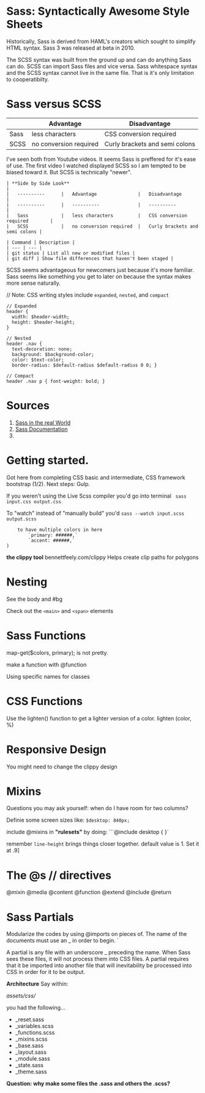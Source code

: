 # **Sass: Syntactically Awesome Style Sheets**

Historically, Sass is derived from HAML's creators which sought to simplify HTML syntax. Sass 3 was released at beta in 2010.

The SCSS syntax was built from the ground up and can do anything Sass can do. SCSS can import Sass files and vice versa. Sass whitespace syntax and the SCSS syntax cannot live in the same file. That is it's only limitation to cooperatibilty.

# Sass versus SCSS

|  |   Advantage    |   Disadvantage  |
|   ---    |   ---  |   ---   |
|   Sass            |   less characters |   CSS conversion required |
|   SCSS            |   no conversion required  |   Curly brackets and semi colons |


I've seen both from Youtube videos. It seems Sass is preffered for it's ease of use. The first video I watched displayed SCSS so I am tempted to be biased toward it. But SCSS is technically "newer".


 ```// note: this table didn't work
| **Side by Side Look**                                                            |
|   ----------      |   Advantage               |   Disadvantage                   |
|   ----------      |   ----------              |   ----------                     |
|   Sass            |   less characters         |   CSS conversion required        |
|   SCSS            |   no conversion required  |   Curly brackets and semi colons |
 ```



 




```
| Command | Description |
| --- | --- |
| git status | List all new or modified files |
| git diff | Show file differences that haven't been staged |
```



SCSS seems advantageous for newcomers just because it's more familiar. Sass seems like something you get to later on because the syntax makes more sense naturally.

// Note: CSS writing styles include `expanded`, `nested`, and `compact`

``` 
// Expanded
header {
  width: $header-width;
  height: $header-height;
}

// Nested
header .nav {
  text-decoration: none;
  background: $background-color;
  color: $text-color;
  border-radius: $default-radius $default-radius 0 0; }

// Compact
header .nav p { font-weight: bold; }
```





# Sources

 1. [Sass in the real World](https://anotheruiguy.gitbooks.io/sassintherealworld_book-i/index.html)
 2. [Sass Documentation](https://sass-lang.com/guide)
 3. 
 

# Getting started.
Got here from completing CSS basic and intermediate, CSS framework bootstrap (1/2).
Next steps: Gulp.


If you weren't using the Live Scss compiler you'd go into terminal
       ` sass input.css output.css`

To "watch" instead of "manually build" you'd
    `sass --watch input.scss output.scss`


```You can start off with a $ colors: ( 
    to have multiple colors in here
        `primary: ######,`
        `accent: ######,`
)
```




 **the clippy tool**
bennettfeely.com/clippy
Helps create clip paths for polygons


# Nesting
See the body and #bg


Check out the `<main>` and `<span>` elements 


# Sass Functions

map-get($colors, primary); is not pretty.

make a function with @function


Using specific names for classes

# CSS Functions
Use the lighten() function to get a lighter version of a color.
lighten (color, %)


# Responsive Design

You might need to change the clippy design


# Mixins

Questions you may ask yourself: when do I have room for two columns?

Definie some screen sizes like:
`$desktop: 840px;`

include @mixins in **"rulesets"** by doing:
```@include desktop { }`

remember `line-height` brings things closer together. default value is 1. Set it at .9]


# The @s // directives
@mixin
@media
@content
@function
@extend
@include
@return


# Sass Partials
Modularize the codes by using @imports on pieces of. 
The name of the documents must use an _ in order to begin. `

A partial is any file with an underscore _ preceding the name. When Sass sees these files, it will not process them into CSS files. A partial requires that it be imported into another file that will inevitability be processed into CSS in order for it to be output.

**Architecture**
Say within:

*assets/css/*

you had the following...
- _reset.sass
- _variables.scss
- _functions.scss
- _mixins.scss
- _base.sass 
- _layout.sass
- _module.sass
- _state.sass
- _theme.sass  

 **Question: why make some files the .sass and others the .scss?**